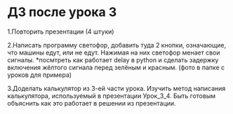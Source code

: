 # ДЗ после урока 3

1.Повторить презентации (4 штуки)

2.Написать программу светофор, добавить туда 2 кнопки, означающие, что машины едут, или не едут. Нажимая на них светофор менает свои сигналы. 
*посмтреть как работает delay в python и сделать задержку включения жёлтого сигнала перед зелёным и красным.
(фото в папке с уроков для примера)

3.Доделать калькулятор из 3-ей части урока. Изучить метод написания калькулятора, используемый в презентации Урок_3_4. Быть готовым объяснить как это работает в решении из презентации.